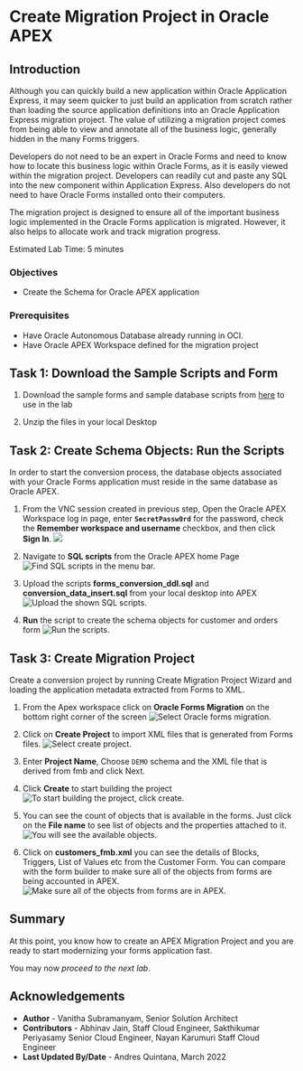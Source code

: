 # Create Migration Project in Oracle APEX

## Introduction

Although you can quickly build a new application within Oracle Application Express, it may seem quicker to just build an application from scratch rather than loading the source application definitions into an Oracle Application Express migration project. The value of utilizing a migration project comes from being able to view and annotate all of the business logic, generally hidden in the many Forms triggers.

Developers do not need to be an expert in Oracle Forms and need to know how to locate this business logic within Oracle Forms, as it is easily viewed within the migration project. Developers can readily cut and paste any SQL into the new component within Application Express. Also developers do not need to have Oracle Forms installed onto their computers.

The migration project is designed to ensure all of the important business logic implemented in the Oracle Forms application is migrated. However, it also helps to allocate work and track migration progress.

Estimated Lab Time: 5 minutes

### Objectives

* Create the Schema for Oracle APEX application


### Prerequisites

- Have Oracle Autonomous Database already running in OCI.
- Have Oracle APEX Workspace defined for the migration project



## Task 1: Download the Sample Scripts and Form

1. Download the  sample forms and sample database scripts from [here](https://c4u04.objectstorage.us-ashburn-1.oci.customer-oci.com/p/EcTjWk2IuZPZeNnD_fYMcgUhdNDIDA6rt9gaFj_WZMiL7VvxPBNMY60837hu5hga/n/c4u04/b/livelabsfiles/o/developer-library/create-apex-forms.zip)
to use in the lab

2. Unzip the files in your local Desktop

## Task 2: Create Schema Objects: Run the Scripts

In order to start the conversion process, the database objects associated with your Oracle Forms application must reside in the same database as Oracle APEX.

1. From the VNC session created in previous step, Open the Oracle APEX Workspace log in page, enter **``SecretPassw0rd``** for the password, check the **Remember workspace and username** checkbox, and then click **Sign In**.
    ![](images/log-in-to-workspace.png " ")

2. Navigate to **SQL scripts** from the Oracle APEX home Page
    ![Find SQL scripts in the menu bar.](images/scipts-upload.png " ")

3. Upload the scripts **forms\_conversion\_ddl.sql** and  **conversion\_data\_insert.sql** from your local desktop into APEX ![Upload the shown SQL scripts.](images/script-upload1.png " ")

4. **Run** the script to create the schema objects for customer and orders form ![Run the scripts.](images/scripts-run.png " ")


## Task 3: **Create Migration Project**

Create a conversion project by running Create Migration Project Wizard and loading the application metadata extracted from Forms to XML.

1. From the Apex workspace click on **Oracle Forms Migration** on the bottom right corner of the screen
![Select Oracle forms migration.](images/forms-migration.png " ")

2. Click on **Create Project** to import XML files that is generated from Forms files.
![Select create project.](images/create-migration-project.png " ")

3. Enter **Project Name**, Choose ``DEMO`` schema and the XML file that is derived from fmb and click Next.

4. Click **Create** to start building the project
![To start building the project, click create.](images/create-migration-project2.png " ")

5. You can see the count of objects that is available in the forms. Just click on the **File name** to see list of objects and the properties attached to it.
![You will see the available objects.](images/uploaded-forms.png " ")

6. Click on **customers_fmb.xml** you can see the details of Blocks, Triggers, List of Values etc from the Customer Form. You can compare with the form builder to make sure all of the objects from forms are being accounted in APEX.
![Make sure all of the objects from forms are in APEX.](images/customers-fmb.png " ")


## Summary

At this point, you know how to create an APEX Migration Project and you are ready to start modernizing your forms application fast.

You may now *proceed to the next lab*.

## Acknowledgements


- **Author** -  Vanitha Subramanyam, Senior Solution Architect
- **Contributors** - Abhinav Jain, Staff Cloud Engineer, Sakthikumar Periyasamy Senior Cloud Engineer, Nayan Karumuri Staff Cloud Engineer
- **Last Updated By/Date** - Andres Quintana, March 2022

